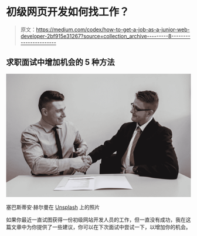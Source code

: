 # 初级网页开发如何找工作？

> 原文：<https://medium.com/codex/how-to-get-a-job-as-a-junior-web-developer-2bf915e31267?source=collection_archive---------8----------------------->

## 求职面试中增加机会的 5 种方法

![](img/a4a0f564ec6b70df903411ee625f38e6.png)

塞巴斯蒂安·赫尔曼在 [Unsplash](https://unsplash.com?utm_source=medium&utm_medium=referral) 上的照片

如果你最近一直试图获得一份初级网站开发人员的工作，但一直没有成功，我在这篇文章中为你提供了一些建议，你可以在下次面试中尝试一下，以增加你的机会。